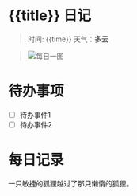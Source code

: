 # {{title}} 日记

> 时间: {{time}}     天气：**多云**

> ![每日一图](https://bing.ee123.net/img/?date=？？？)
# 待办事项

- [ ] 待办事件1
- [ ] 待办事件2

# 每日记录

一只敏捷的狐狸越过了那只懒惰的狐狸。
